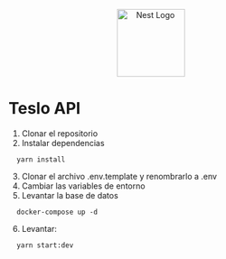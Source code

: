 <p align="center">
  <a href="http://nestjs.com/" target="blank"><img src="https://nestjs.com/img/logo-small.svg" width="120" alt="Nest Logo" /></a>
</p>

# Teslo API

1. Clonar el repositorio
2. Instalar dependencias

```
  yarn install
```

3. Clonar el archivo .env.template y renombrarlo a .env
4. Cambiar las variables de entorno
5. Levantar la base de datos

```
  docker-compose up -d
```

6. Levantar:

```
  yarn start:dev
```
